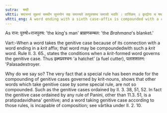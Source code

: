 ```yaml
---
sutra:  षष्ठी
vRtti: षष्ट्यन्तं सुबन्तं समर्थेन सुभन्तेन सह समस्यते तत्पुरुषश्च समासो भवति । वार्त्तिकम् ॥ कृद्योगा च षष्ठी समस्यत इति वक्तव्यम्॥
vRtti_eng: A word ending with a sixth case-affix is compounded with a case-inflected word with which it is in construction; and the compound is _Tat-purusha_. 
---
```

As राज: पुरुषो=राजपुरुष: 'the king's man' ब्राह्मणकम्बल: 'the _Brahmana_'s blanket.'
 
Vart:-When a word takes the genitive case because of its connection with a word ending in a _krit_ affix; that word may be compoundedwith such a _krit_ word. Rule II. 3. 65., states the conditions when a _krit_-formed word governs the genitive case. Thus इक्ष्मप्रवश्चनः ’a hatchet’ (a fuel cutter), पलाशशातन: 'Palasadestroyer. 
 
Why do we say so? The very fact that a special rule has been made for the compounding of genitive cases governed by krit-nouns, shows that other words which take genitive case by some special rule, are not so compounded. Such as the genitive cases ordained by II. 3. 38, 51, 52. In fact the genitive case ordained by any rule of Panini, other than 11.3. 51, is a pratipadavidhana' genitive; and a word taking genitive case according to those rules, is incapable of composition; see vårtika under II. 2. 10. 

